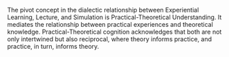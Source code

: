 
The pivot concept in the dialectic relationship between Experiential Learning, Lecture, and Simulation is Practical-Theoretical Understanding. It mediates the relationship between practical experiences and theoretical knowledge. Practical-Theoretical cognition acknowledges that both are not only intertwined but also reciprocal, where theory informs practice, and practice, in turn, informs theory.
```